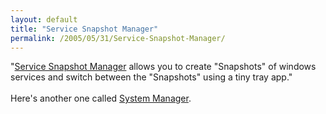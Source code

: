 ```yaml
---
layout: default
title: "Service Snapshot Manager"
permalink: /2005/05/31/Service-Snapshot-Manager/
---
```


&quot;<a target="_blank" href="http://www.shlomygantz.com/blog/index.cfm?mode=entry&amp;entry=C7D6FEE1-40CA-7F8D-8E76EF91F5737896">Service Snapshot Manager</a> allows you to create &quot;Snapshots&quot; of windows services
and switch between the &quot;Snapshots&quot; using a tiny tray app.&quot;<br/><br/>Here's another one called <a href="http://www.orbwave.com/cfjboss/2005/06/system-manager-10-released.html" target="_blank">System Manager</a>.<br type="_moz"/>